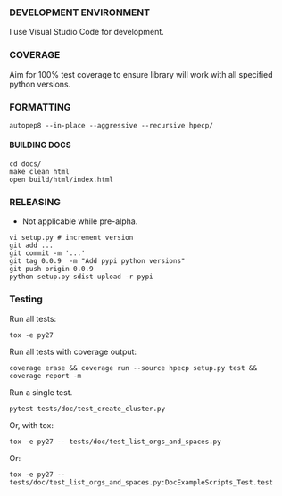 ### DEVELOPMENT ENVIRONMENT

I use Visual Studio Code for development.

### COVERAGE

Aim for 100% test coverage to ensure library will work with all specified python versions.

### FORMATTING

```
autopep8 --in-place --aggressive --recursive hpecp/
```

#### BUILDING DOCS

```
cd docs/
make clean html
open build/html/index.html
```

### RELEASING

 - Not applicable while pre-alpha.

```
vi setup.py # increment version
git add ...
git commit -m '...'
git tag 0.0.9  -m "Add pypi python versions"
git push origin 0.0.9 
python setup.py sdist upload -r pypi
```
### Testing

Run all tests:

```
tox -e py27
```

Run all tests with coverage output:

```
coverage erase && coverage run --source hpecp setup.py test && coverage report -m
```

Run a single test.

```
pytest tests/doc/test_create_cluster.py
```

Or, with tox:

```
tox -e py27 -- tests/doc/test_list_orgs_and_spaces.py
```

Or:

```
tox -e py27 -- tests/doc/test_list_orgs_and_spaces.py:DocExampleScripts_Test.test
```
